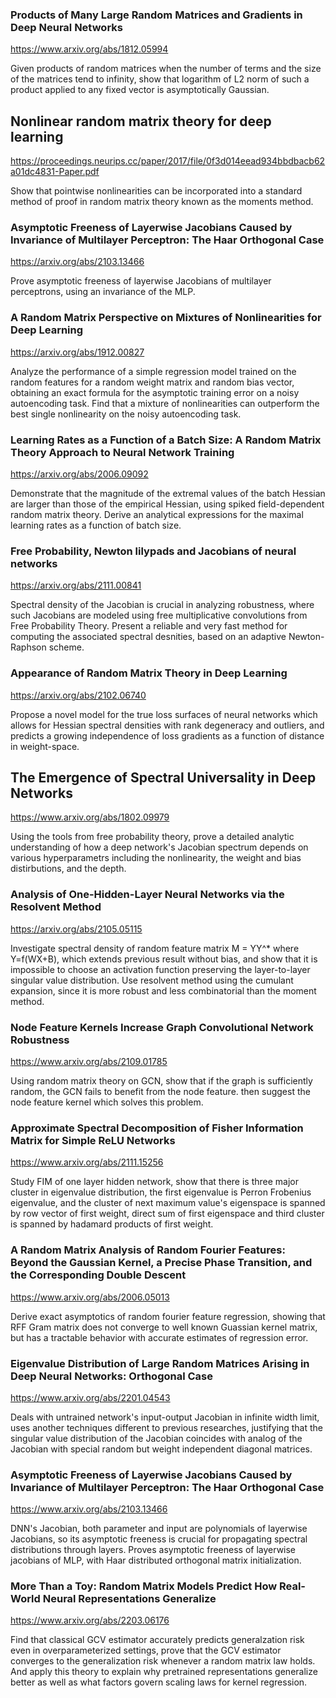 ### Products of Many Large Random Matrices and Gradients in Deep Neural Networks

<https://www.arxiv.org/abs/1812.05994>

Given products of random matrices when the number of terms and the size of the matrices tend to infinity, show that logarithm of L2 norm of such a product applied to any fixed vector is asymptotically Gaussian.

## Nonlinear random matrix theory for deep learning

<https://proceedings.neurips.cc/paper/2017/file/0f3d014eead934bbdbacb62a01dc4831-Paper.pdf>

Show that pointwise nonlinearities can be incorporated into a standard method of proof in random matrix theory known as the moments method.

### Asymptotic Freeness of Layerwise Jacobians Caused by Invariance of Multilayer Perceptron: The Haar Orthogonal Case

<https://arxiv.org/abs/2103.13466>

Prove asymptotic freeness of layerwise Jacobians of multilayer perceptrons, using an invariance of the MLP. 

### A Random Matrix Perspective on Mixtures of Nonlinearities for Deep Learning

<https://arxiv.org/abs/1912.00827>

Analyze the performance of a simple regression model trained on the random features for a random weight matrix and random bias vector, obtaining an exact formula for the asymptotic training error on a noisy autoencoding task. Find that a mixture of nonlinearities can outperform the best single nonlinearity on the noisy autoencoding task.

### Learning Rates as a Function of a Batch Size: A Random Matrix Theory Approach to Neural Network Training

<https://arxiv.org/abs/2006.09092>

Demonstrate that the magnitude of the extremal values of the batch Hessian are larger than those of the empirical Hessian, using spiked field-dependent random matrix theory. Derive an analytical expressions for the maximal learning rates as a function of batch size.

### Free Probability, Newton lilypads and Jacobians of neural networks

<https://arxiv.org/abs/2111.00841>

Spectral density of the Jacobian is crucial in analyzing robustness, where such Jacobians are modeled using free multiplicative convolutions from Free Probability Theory. Present a reliable and very fast method for computing the associated spectral desnities, based on an adaptive Newton-Raphson scheme.

### Appearance of Random Matrix Theory in Deep Learning

<https://arxiv.org/abs/2102.06740>

Propose a novel model for the true loss surfaces of neural networks which allows for Hessian spectral densities with rank degeneracy and outliers, and predicts a growing independence of loss gradients as a function of distance in weight-space. 

## The Emergence of Spectral Universality in Deep Networks

<https://www.arxiv.org/abs/1802.09979>

Using the tools from free probability theory, prove a detailed analytic understanding of how a deep network's Jacobian spectrum depends on various hyperparametrs including the nonlinearity, the weight and bias distirbutions, and the depth. 

### Analysis of One-Hidden-Layer Neural Networks via the Resolvent Method

<https://arxiv.org/abs/2105.05115>

Investigate spectral density of random feature matrix M = YY^* where Y=f(WX+B), which extends previous result without bias, and show that it is impossible to choose an activation function preserving the layer-to-layer singular value distribution. Use resolvent method using the cumulant expansion, since it is more robust and less combinatorial than the moment method.

### Node Feature Kernels Increase Graph Convolutional Network Robustness

<https://www.arxiv.org/abs/2109.01785>

Using random matrix theory on GCN, show that if the graph is sufficiently random, the GCN fails to benefit from the node feature. then suggest the node feature kernel which solves this problem.

### Approximate Spectral Decomposition of Fisher Information Matrix for Simple ReLU Networks

<https://www.arxiv.org/abs/2111.15256>

Study FIM of one layer hidden network, show that there is three major cluster in eigenvalue distribution, the first eigenvalue is Perron Frobenius eigenvalue, and the cluster of next maximum value's eigenspace is spanned by row vector of first weight, direct sum of first eigenspace and third cluster is spanned by hadamard products of first weight.

### A Random Matrix Analysis of Random Fourier Features: Beyond the Gaussian Kernel, a Precise Phase Transition, and the Corresponding Double Descent

<https://www.arxiv.org/abs/2006.05013>

Derive exact asymptotics of random fourier feature regression, showing that RFF Gram matrix does not converge to well known Guassian kernel matrix, but has a tractable behavior with accurate estimates of regression error.

### Eigenvalue Distribution of Large Random Matrices Arising in Deep Neural Networks: Orthogonal Case

<https://www.arxiv.org/abs/2201.04543>

Deals with untrained network's input-output Jacobian in infinite width limit, uses another techniques different to previous researches, justifying that the singular value distribution of the Jacobian coincides with analog of the Jacobian with special random but weight independent diagonal matrices.

### Asymptotic Freeness of Layerwise Jacobians Caused by Invariance of Multilayer Perceptron: The Haar Orthogonal Case

<https://www.arxiv.org/abs/2103.13466>

DNN's Jacobian, both parameter and input are polynomials of layerwise Jacobians, so its asymptotic freeness is crucial for propagating spectral distributions through layers. Proves asymptotic freeness of layerwise jacobians of MLP, with Haar distributed orthogonal matrix initialization.

### More Than a Toy: Random Matrix Models Predict How Real-World Neural Representations Generalize

<https://www.arxiv.org/abs/2203.06176>

Find that classical GCV estimator accurately predicts generalzation risk even in overparameterized settings, prove that the GCV estimator converges to the generalization risk whenever a random matrix law holds. And apply this theory to explain why pretrained representations generalize better as well as what factors govern scaling laws for kernel regression.